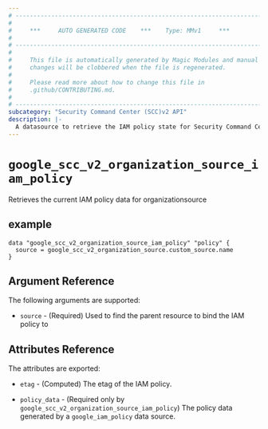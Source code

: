 ```yaml
---
# ----------------------------------------------------------------------------
#
#     ***     AUTO GENERATED CODE    ***    Type: MMv1     ***
#
# ----------------------------------------------------------------------------
#
#     This file is automatically generated by Magic Modules and manual
#     changes will be clobbered when the file is regenerated.
#
#     Please read more about how to change this file in
#     .github/CONTRIBUTING.md.
#
# ----------------------------------------------------------------------------
subcategory: "Security Command Center (SCC)v2 API"
description: |-
  A datasource to retrieve the IAM policy state for Security Command Center (SCC)v2 API OrganizationSource
---
```



# `google_scc_v2_organization_source_iam_policy`
Retrieves the current IAM policy data for organizationsource


## example

```hcl
data "google_scc_v2_organization_source_iam_policy" "policy" {
  source = google_scc_v2_organization_source.custom_source.name
}
```

## Argument Reference

The following arguments are supported:

* `source` - (Required) Used to find the parent resource to bind the IAM policy to

## Attributes Reference

The attributes are exported:

* `etag` - (Computed) The etag of the IAM policy.

* `policy_data` - (Required only by `google_scc_v2_organization_source_iam_policy`) The policy data generated by
  a `google_iam_policy` data source.
